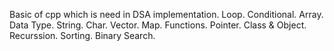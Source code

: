 Basic of cpp which is need in DSA implementation.
Loop.
Conditional.
Array.
Data Type.
String.
Char.
Vector.
Map.
Functions.
Pointer.
Class & Object.
Recurssion.
Sorting.
Binary Search.
